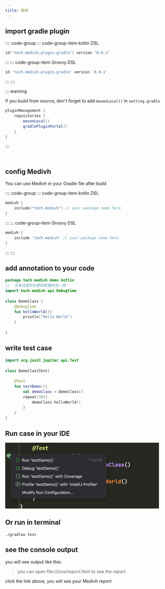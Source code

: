 ```yaml
---
title: 使用
---
```



## import gradle plugin

:::: code-group
::: code-group-item kotlin DSL
```kts
id("tech.medivh.plugin.gradle") version "0.0.1"
```
:::
::: code-group-item Groovy DSL
```gradle
id 'tech.medivh.plugin.gradle' version '0.0.1'
```
:::
::::

::: warning

If you build from source, don't forget to add `mavenLocal()` in `setting.gradle`


```gradle
pluginManagement {
    repositories {
        mavenLocal()
        gradlePluginPortal()
    }
}
```
:::

<br>


## config Medivh

You can use Medivh in your Gradle file after build


:::: code-group
::: code-group-item kotlin DSL
```kts
medivh {
    include("tech.medivh") // your package name here
}
```
:::
::: code-group-item Groovy DSL
```gradle
medivh {
    include 'tech.medivh' // your package name here
}
```
:::
::::


## add annotation to your code
```kotlin
package tech.medivh.demo.kotlin
//  注意这里的包要和配置的包一致
import tech.medivh.api.DebugTime

class DemoClass {
    @DebugTime
    fun helloWorld(){
        println("Hello World")
    }

}
```

## write test case

```kotlin
import org.junit.jupiter.api.Test

class DemoClassTest{
    
    @Test
    fun testDemo(){
        val demoClass = DemoClass()
        repeat(10){
            demoClass.helloWorld()
        }
    }
}

```

## Run case in your IDE


![Run your test](/images/run-test.png)

## Or run in terminal

```shell
./gradlew test
```

## see the console output


you will see output like this:

> you can open  file:///xxx/report.html to see the report

click the link above, you will see your Medivh report




